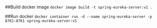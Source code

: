 ##Build docker image
`docker image build -t spring-eureka-server:v1 .`

##Run docker
`docker container run -d --name spring-eureka-server -p 8761:8761 spring-eureka-server:v1`